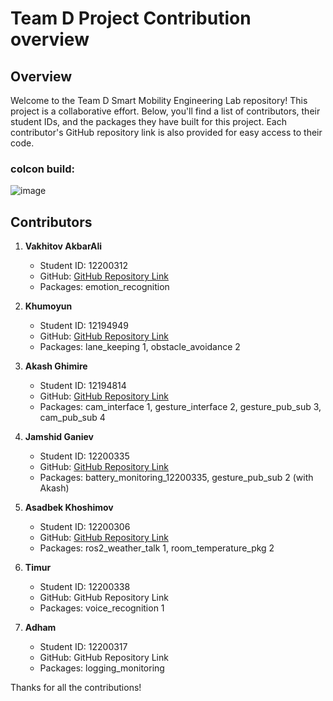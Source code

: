 # Team D Project Contribution overview

## Overview

Welcome to the Team D Smart Mobility Engineering Lab repository! This project is a collaborative effort. Below, you'll find a list of contributors, their student IDs, and the packages they have built for this project. Each contributor's GitHub repository link is also provided for easy access to their code.

### colcon build:

![image](https://github.com/Jamshid-Ganiev/Team-D_group_project/assets/84252587/4e603780-f38d-4a53-88eb-85543692930b)


## Contributors

1. **Vakhitov AkbarAli**
   - Student ID: 12200312
   - GitHub: [GitHub Repository Link](https://github.com/ImAli0/ROS_Smart_Mobility_Course_activities/tree/master/emotion_recognition)
   - Packages: emotion_recognition

2. **Khumoyun**
   - Student ID: 12194949
   - GitHub: [GitHub Repository Link](https://github.com/khumoyun-eddie/Smart-Mobility/tree/main/final_project)
   - Packages: lane_keeping 1, obstacle_avoidance 2

4. **Akash Ghimire**
   - Student ID: 12194814
   - GitHub: [GitHub Repository Link](https://github.com/akashghimireOfficial/smart_mobility_final_project_individual_contribution)
   - Packages: cam_interface 1, gesture_interface 2, gesture_pub_sub 3, cam_pub_sub 4
5. **Jamshid Ganiev**
   - Student ID: 12200335
   - GitHub: [GitHub Repository Link](https://github.com/Jamshid-Ganiev/SME-Lab/tree/main/Final-Project)
   - Packages: battery_monitoring_12200335, gesture_pub_sub 2 (with Akash)
6. **Asadbek Khoshimov**
   - Student ID: 12200306
   - GitHub: [GitHub Repository Link](https://github.com/asadbekkhoshimov/Smart-Mobility-Engineering-Lab/tree/main/Final_Project_12200306)
   - Packages: ros2_weather_talk 1, room_temperature_pkg 2
7. **Timur**
   - Student ID: 12200338
   - GitHub: GitHub Repository Link
   - Packages: voice_recognition 1
8. **Adham**
   - Student ID: 12200317
   - GitHub: GitHub Repository Link
   - Packages: logging_monitoring

Thanks for all the contributions!
